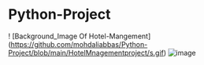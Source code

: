 # Python-Project
! [Background_Image Of Hotel-Mangement] (https://github.com/mohdaliabbas/Python-Project/blob/main/HotelMnagementproject/s.gif)
![image](https://user-images.githubusercontent.com/48389944/132116766-0c0550b1-122e-416b-8f21-0386d4049719.png)
